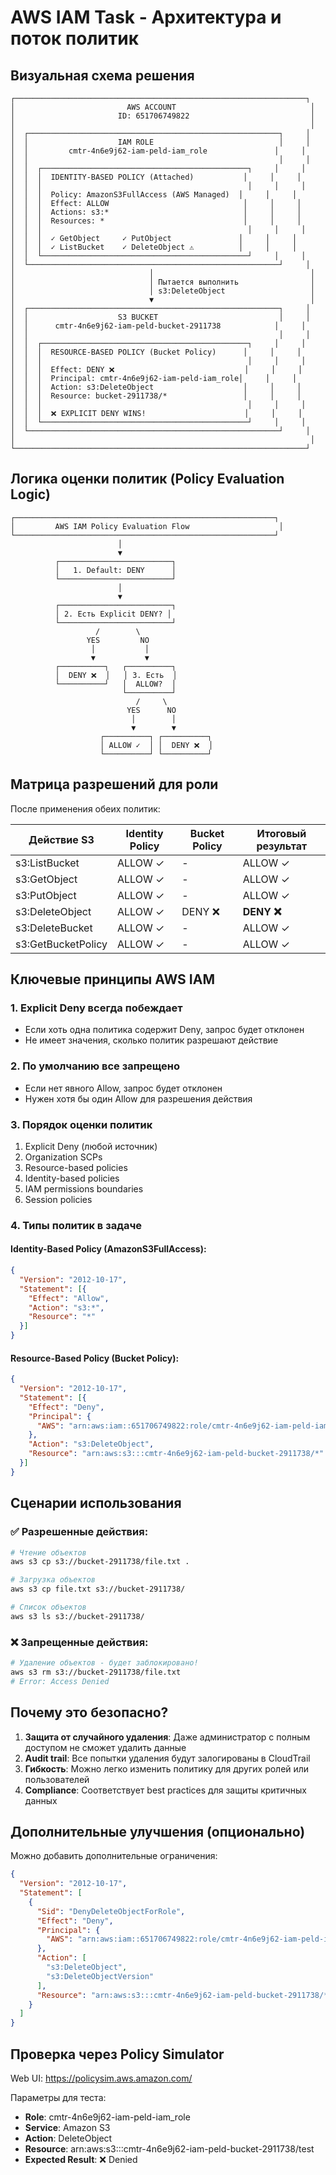 # AWS IAM Task - Архитектура и поток политик

## Визуальная схема решения

```
┌─────────────────────────────────────────────────────────────────┐
│                         AWS ACCOUNT                              │
│                       ID: 651706749822                           │
│                                                                  │
│  ┌────────────────────────────────────────────────────────┐     │
│  │                    IAM ROLE                            │     │
│  │         cmtr-4n6e9j62-iam-peld-iam_role               │     │
│  │                                                        │     │
│  │  ┌──────────────────────────────────────────────┐     │     │
│  │  │  IDENTITY-BASED POLICY (Attached)           │     │     │
│  │  │                                              │     │     │
│  │  │  Policy: AmazonS3FullAccess (AWS Managed)  │     │     │
│  │  │  Effect: ALLOW                              │     │     │
│  │  │  Actions: s3:*                              │     │     │
│  │  │  Resources: *                               │     │     │
│  │  │                                              │     │     │
│  │  │  ✓ GetObject     ✓ PutObject               │     │     │
│  │  │  ✓ ListBucket    ✓ DeleteObject ⚠️          │     │     │
│  │  └──────────────────────────────────────────────┘     │     │
│  └────────────────────────────────────────────────────────┘     │
│                              │                                   │
│                              │ Пытается выполнить                │
│                              │ s3:DeleteObject                   │
│                              ▼                                   │
│  ┌────────────────────────────────────────────────────────┐     │
│  │                    S3 BUCKET                           │     │
│  │      cmtr-4n6e9j62-iam-peld-bucket-2911738            │     │
│  │                                                        │     │
│  │  ┌──────────────────────────────────────────────┐     │     │
│  │  │  RESOURCE-BASED POLICY (Bucket Policy)      │     │     │
│  │  │                                              │     │     │
│  │  │  Effect: DENY ❌                             │     │     │
│  │  │  Principal: cmtr-4n6e9j62-iam-peld-iam_role│     │     │
│  │  │  Action: s3:DeleteObject                    │     │     │
│  │  │  Resource: bucket-2911738/*                 │     │     │
│  │  │                                              │     │     │
│  │  │  ❌ EXPLICIT DENY WINS!                      │     │     │
│  │  └──────────────────────────────────────────────┘     │     │
│  └────────────────────────────────────────────────────────┘     │
│                                                                  │
└─────────────────────────────────────────────────────────────────┘
```

## Логика оценки политик (Policy Evaluation Logic)

```
┌──────────────────────────────────────────────────────────┐
│         AWS IAM Policy Evaluation Flow                    │
└──────────────────────────────────────────────────────────┘
                        │
                        ▼
          ┌─────────────────────────┐
          │   1. Default: DENY      │
          └─────────────────────────┘
                        │
                        ▼
          ┌─────────────────────────┐
          │ 2. Есть Explicit DENY? │
          └─────────────────────────┘
                   /        \
                 YES         NO
                  │           │
                  ▼           ▼
          ┌──────────┐   ┌──────────┐
          │  DENY ❌  │   │ 3. Есть  │
          └──────────┘   │  ALLOW?  │
                         └──────────┘
                            /     \
                          YES      NO
                           │        │
                           ▼        ▼
                    ┌──────────┐ ┌──────────┐
                    │ ALLOW ✓  │ │  DENY ❌  │
                    └──────────┘ └──────────┘
```

## Матрица разрешений для роли

После применения обеих политик:

| Действие S3         | Identity Policy | Bucket Policy | Итоговый результат |
|---------------------|-----------------|---------------|--------------------|
| s3:ListBucket       | ALLOW ✓         | -             | ALLOW ✓            |
| s3:GetObject        | ALLOW ✓         | -             | ALLOW ✓            |
| s3:PutObject        | ALLOW ✓         | -             | ALLOW ✓            |
| s3:DeleteObject     | ALLOW ✓         | DENY ❌       | **DENY ❌**        |
| s3:DeleteBucket     | ALLOW ✓         | -             | ALLOW ✓            |
| s3:GetBucketPolicy  | ALLOW ✓         | -             | ALLOW ✓            |

## Ключевые принципы AWS IAM

### 1. **Explicit Deny всегда побеждает**
   - Если хоть одна политика содержит Deny, запрос будет отклонен
   - Не имеет значения, сколько политик разрешают действие

### 2. **По умолчанию все запрещено**
   - Если нет явного Allow, запрос будет отклонен
   - Нужен хотя бы один Allow для разрешения действия

### 3. **Порядок оценки политик**
   1. Explicit Deny (любой источник)
   2. Organization SCPs
   3. Resource-based policies
   4. Identity-based policies
   5. IAM permissions boundaries
   6. Session policies

### 4. **Типы политик в задаче**

#### Identity-Based Policy (AmazonS3FullAccess):
```json
{
  "Version": "2012-10-17",
  "Statement": [{
    "Effect": "Allow",
    "Action": "s3:*",
    "Resource": "*"
  }]
}
```

#### Resource-Based Policy (Bucket Policy):
```json
{
  "Version": "2012-10-17",
  "Statement": [{
    "Effect": "Deny",
    "Principal": {
      "AWS": "arn:aws:iam::651706749822:role/cmtr-4n6e9j62-iam-peld-iam_role"
    },
    "Action": "s3:DeleteObject",
    "Resource": "arn:aws:s3:::cmtr-4n6e9j62-iam-peld-bucket-2911738/*"
  }]
}
```

## Сценарии использования

### ✅ Разрешенные действия:

```bash
# Чтение объектов
aws s3 cp s3://bucket-2911738/file.txt .

# Загрузка объектов
aws s3 cp file.txt s3://bucket-2911738/

# Список объектов
aws s3 ls s3://bucket-2911738/
```

### ❌ Запрещенные действия:

```bash
# Удаление объектов - будет заблокировано!
aws s3 rm s3://bucket-2911738/file.txt
# Error: Access Denied
```

## Почему это безопасно?

1. **Защита от случайного удаления**: Даже администратор с полным доступом не сможет удалить данные
2. **Audit trail**: Все попытки удаления будут залогированы в CloudTrail
3. **Гибкость**: Можно легко изменить политику для других ролей или пользователей
4. **Compliance**: Соответствует best practices для защиты критичных данных

## Дополнительные улучшения (опционально)

Можно добавить дополнительные ограничения:

```json
{
  "Version": "2012-10-17",
  "Statement": [
    {
      "Sid": "DenyDeleteObjectForRole",
      "Effect": "Deny",
      "Principal": {
        "AWS": "arn:aws:iam::651706749822:role/cmtr-4n6e9j62-iam-peld-iam_role"
      },
      "Action": [
        "s3:DeleteObject",
        "s3:DeleteObjectVersion"
      ],
      "Resource": "arn:aws:s3:::cmtr-4n6e9j62-iam-peld-bucket-2911738/*"
    }
  ]
}
```

## Проверка через Policy Simulator

Web UI: https://policysim.aws.amazon.com/

Параметры для теста:
- **Role**: cmtr-4n6e9j62-iam-peld-iam_role
- **Service**: Amazon S3
- **Action**: DeleteObject
- **Resource**: arn:aws:s3:::cmtr-4n6e9j62-iam-peld-bucket-2911738/test
- **Expected Result**: ❌ Denied
